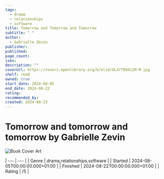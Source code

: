 ```yaml
---
tags:
  - drama
  - relationships
  - software
title: Tomorrow and Tomorrow and Tomorrow
subtitle: " "
author:
  - Gabrielle Zevin
publisher: 
published: 
page_count: 
isbn: 
description: ""
coverUrl: https://covers.openlibrary.org/b/olid/OL47709411M-M.jpg
shelf: read
owned: true
start_date: 2024-08-05
end_date: 2024-08-22
rating: 
recommended_by: 
created: 2024-08-23
---
```


# Tomorrow and tomorrow and tomorrow by Gabrielle Zevin

![Book Cover Art](https://covers.openlibrary.org/b/olid/OL47709411M-M.jpg)


| --- | --- |
| Genre | drama,relationships,software |
| Started | 2024-08-05T00:00:00.000+01:00 |
| Finished | 2024-08-22T00:00:00.000+01:00 |
| Rating | /5 |

